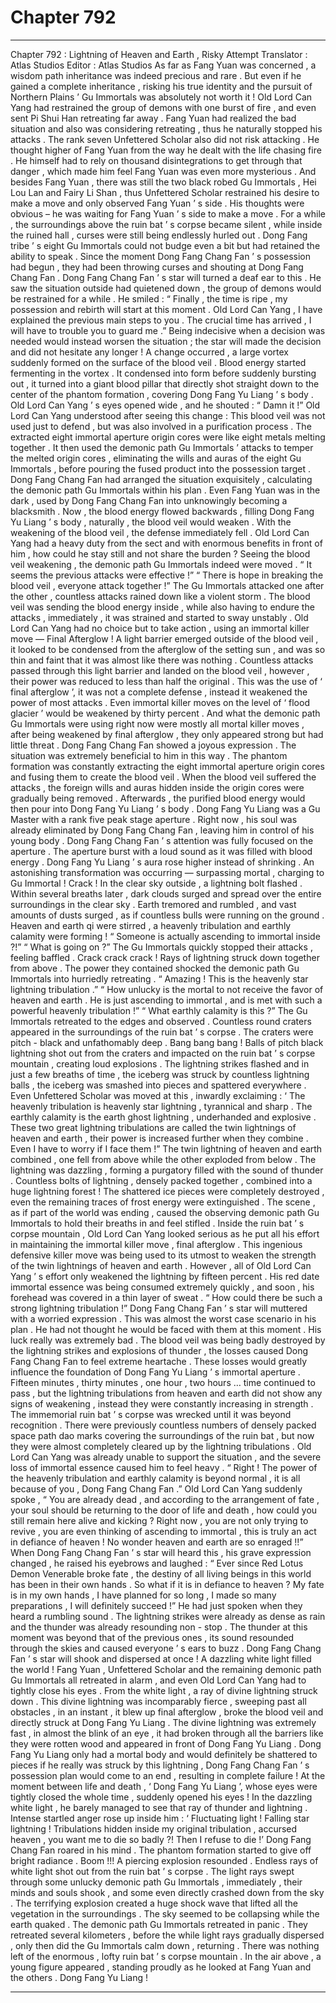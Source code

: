 
# Chapter 792


---

Chapter 792 : Lightning of Heaven and Earth , Risky Attempt
Translator :
Atlas Studios
Editor :
Atlas Studios
As far as Fang Yuan was concerned , a wisdom path inheritance was indeed precious and rare . But even if he gained a complete inheritance , risking his true identity and the pursuit of Northern Plains ’ Gu Immortals was absolutely not worth it !
Old Lord Can Yang had restrained the group of demons with one burst of fire , and even sent Pi Shui Han retreating far away .
Fang Yuan had realized the bad situation and also was considering retreating , thus he naturally stopped his attacks .
The rank seven Unfettered Scholar also did not risk attacking . He thought higher of Fang Yuan from the way he dealt with the life chasing fire . He himself had to rely on thousand disintegrations to get through that danger , which made him feel Fang Yuan was even more mysterious .
And besides Fang Yuan , there was still the two black robed Gu Immortals , Hei Lou Lan and Fairy Li Shan , thus Unfettered Scholar restrained his desire to make a move and only observed Fang Yuan ’ s side .
His thoughts were obvious – he was waiting for Fang Yuan ’ s side to make a move .
For a while , the surroundings above the ruin bat ’ s corpse became silent , while inside the ruined hall , curses were still being endlessly hurled out .
Dong Fang tribe ’ s eight Gu Immortals could not budge even a bit but had retained the ability to speak .
Since the moment Dong Fang Chang Fan ’ s possession had begun , they had been throwing curses and shouting at Dong Fang Chang Fan .
Dong Fang Chang Fan ’ s star will turned a deaf ear to this .
He saw the situation outside had quietened down , the group of demons would be restrained for a while . He smiled : “ Finally , the time is ripe , my possession and rebirth will start at this moment . Old Lord Can Yang , I have explained the previous main steps to you . The crucial time has arrived , I will have to trouble you to guard me .”
Being indecisive when a decision was needed would instead worsen the situation ; the star will made the decision and did not hesitate any longer !
A change occurred , a large vortex suddenly formed on the surface of the blood veil .
Blood energy started fermenting in the vortex . It condensed into form before suddenly bursting out , it turned into a giant blood pillar that directly shot straight down to the center of the phantom formation , covering Dong Fang Yu Liang ’ s body .
Old Lord Can Yang ’ s eyes opened wide , and he shouted : “ Damn it !”
Old Lord Can Yang understood after seeing this change : This blood veil was not used just to defend , but was also involved in a purification process . The extracted eight immortal aperture origin cores were like eight metals melting together . It then used the demonic path Gu Immortals ’ attacks to temper the melted origin cores , eliminating the wills and auras of the eight Gu Immortals , before pouring the fused product into the possession target .
Dong Fang Chang Fan had arranged the situation exquisitely , calculating the demonic path Gu Immortals within his plan . Even Fang Yuan was in the dark , used by Dong Fang Chang Fan into unknowingly becoming a blacksmith .
Now , the blood energy flowed backwards , filling Dong Fang Yu Liang ’ s body , naturally , the blood veil would weaken . With the weakening of the blood veil , the defense immediately fell . Old Lord Can Yang had a heavy duty from the sect and with enormous benefits in front of him , how could he stay still and not share the burden ?
Seeing the blood veil weakening , the demonic path Gu Immortals indeed were moved .
“ It seems the previous attacks were effective !”
“ There is hope in breaking the blood veil , everyone attack together !”
The Gu Immortals attacked one after the other , countless attacks rained down like a violent storm .
The blood veil was sending the blood energy inside , while also having to endure the attacks , immediately , it was strained and started to sway unstably .
Old Lord Can Yang had no choice but to take action , using an immortal killer move — Final Afterglow !
A light barrier emerged outside of the blood veil , it looked to be condensed from the afterglow of the setting sun , and was so thin and faint that it was almost like there was nothing . Countless attacks passed through this light barrier and landed on the blood veil , however , their power was reduced to less than half the original .
This was the use of ‘ final afterglow ’, it was not a complete defense , instead it weakened the power of most attacks .
Even immortal killer moves on the level of ‘ flood glacier ’ would be weakened by thirty percent . And what the demonic path Gu Immortals were using right now were mostly all mortal killer moves , after being weakened by final afterglow , they only appeared strong but had little threat .
Dong Fang Chang Fan showed a joyous expression .
The situation was extremely beneficial to him in this way .
The phantom formation was constantly extracting the eight immortal aperture origin cores and fusing them to create the blood veil .
When the blood veil suffered the attacks , the foreign wills and auras hidden inside the origin cores were gradually being removed . Afterwards , the purified blood energy would then pour into Dong Fang Yu Liang ’ s body .
Dong Fang Yu Liang was a Gu Master with a rank five peak stage aperture . Right now , his soul was already eliminated by Dong Fang Chang Fan , leaving him in control of his young body . Dong Fang Chang Fan ’ s attention was fully focused on the aperture .
The aperture burst with a loud sound as it was filled with blood energy .
Dong Fang Yu Liang ’ s aura rose higher instead of shrinking .
An astonishing transformation was occurring — surpassing mortal , charging to Gu Immortal !
Crack !
In the clear sky outside , a lightning bolt flashed .
Within several breaths later , dark clouds surged and spread over the entire surroundings in the clear sky .
Earth tremored and rumbled , and vast amounts of dusts surged , as if countless bulls were running on the ground .
Heaven and earth qi were stirred , a heavenly tribulation and earthly calamity were forming !
“ Someone is actually ascending to immortal inside ?!”
“ What is going on ?”
The Gu Immortals quickly stopped their attacks , feeling baffled .
Crack crack crack !
Rays of lightning struck down together from above . The power they contained shocked the demonic path Gu Immortals into hurriedly retreating .
“ Amazing ! This is the heavenly star lightning tribulation .”
“ How unlucky is the mortal to not receive the favor of heaven and earth . He is just ascending to immortal , and is met with such a powerful heavenly tribulation !”
“ What earthly calamity is this ?”
The Gu Immortals retreated to the edges and observed .
Countless round craters appeared in the surroundings of the ruin bat ’ s corpse . The craters were pitch - black and unfathomably deep .
Bang bang bang !
Balls of pitch black lightning shot out from the craters and impacted on the ruin bat ’ s corpse mountain , creating loud explosions .
The lightning strikes flashed and in just a few breaths of time , the iceberg was struck by countless lightning balls , the iceberg was smashed into pieces and spattered everywhere .
Even Unfettered Scholar was moved at this , inwardly exclaiming : ‘ The heavenly tribulation is heavenly star lightning , tyrannical and sharp . The earthly calamity is the earth ghost lightning , underhanded and explosive . These two great lightning tribulations are called the twin lightnings of heaven and earth , their power is increased further when they combine . Even I have to worry if I face them !”
The twin lightning of heaven and earth combined , one fell from above while the other exploded from below . The lightning was dazzling , forming a purgatory filled with the sound of thunder .
Countless bolts of lightning , densely packed together , combined into a huge lightning forest !
The shattered ice pieces were completely destroyed , even the remaining traces of frost energy were extinguished .
The scene , as if part of the world was ending , caused the observing demonic path Gu Immortals to hold their breaths in and feel stifled .
Inside the ruin bat ’ s corpse mountain , Old Lord Can Yang looked serious as he put all his effort in maintaining the immortal killer move , final afterglow .
This ingenious defensive killer move was being used to its utmost to weaken the strength of the twin lightnings of heaven and earth .
However , all of Old Lord Can Yang ’ s effort only weakened the lightning by fifteen percent .
His red date immortal essence was being consumed extremely quickly , and soon , his forehead was covered in a thin layer of sweat .
“ How could there be such a strong lightning tribulation !” Dong Fang Chang Fan ’ s star will muttered with a worried expression . This was almost the worst case scenario in his plan .
He had not thought he would be faced with them at this moment .
His luck really was extremely bad .
The blood veil was being badly destroyed by the lightning strikes and explosions of thunder , the losses caused Dong Fang Chang Fan to feel extreme heartache .
These losses would greatly influence the foundation of Dong Fang Yu Liang ’ s immortal aperture .
Fifteen minutes , thirty minutes , one hour , two hours … time continued to pass , but the lightning tribulations from heaven and earth did not show any signs of weakening , instead they were constantly increasing in strength .
The immemorial ruin bat ’ s corpse was wrecked until it was beyond recognition .
There were previously countless numbers of densely packed space path dao marks covering the surroundings of the ruin bat , but now they were almost completely cleared up by the lightning tribulations .
Old Lord Can Yang was already unable to support the situation , and the severe loss of immortal essence caused him to feel heavy .
“ Right ! The power of the heavenly tribulation and earthly calamity is beyond normal , it is all because of you , Dong Fang Chang Fan .” Old Lord Can Yang suddenly spoke , “ You are already dead , and according to the arrangement of fate , your soul should be returning to the door of life and death , how could you still remain here alive and kicking ? Right now , you are not only trying to revive , you are even thinking of ascending to immortal , this is truly an act in defiance of heaven ! No wonder heaven and earth are so enraged !!”
When Dong Fang Chang Fan ’ s star will heard this , his grave expression changed , he raised his eyebrows and laughed : “ Ever since Red Lotus Demon Venerable broke fate , the destiny of all living beings in this world has been in their own hands . So what if it is in defiance to heaven ? My fate is in my own hands , I have planned for so long , I made so many preparations , I will definitely succeed !”
He had just spoken when they heard a rumbling sound .
The lightning strikes were already as dense as rain and the thunder was already resounding non - stop .
The thunder at this moment was beyond that of the previous ones , its sound resounded through the skies and caused everyone ’ s ears to buzz .
Dong Fang Chang Fan ’ s star will shook and dispersed at once !
A dazzling white light filled the world ! Fang Yuan , Unfettered Scholar and the remaining demonic path Gu Immortals all retreated in alarm , and even Old Lord Can Yang had to tightly close his eyes .
From the white light , a ray of divine lightning struck down .
This divine lightning was incomparably fierce , sweeping past all obstacles , in an instant , it blew up final afterglow , broke the blood veil and directly struck at Dong Fang Yu Liang .
The divine lightning was extremely fast , in almost the blink of an eye , it had broken through all the barriers like they were rotten wood and appeared in front of Dong Fang Yu Liang .
Dong Fang Yu Liang only had a mortal body and would definitely be shattered to pieces if he really was struck by this lightning , Dong Fang Chang Fan ’ s possession plan would come to an end , resulting in complete failure !
At the moment between life and death , ‘ Dong Fang Yu Liang ’, whose eyes were tightly closed the whole time , suddenly opened his eyes !
In the dazzling white light , he barely managed to see that ray of thunder and lightning .
Intense startled anger rose up inside him : ‘ Fluctuating light ! Falling star lightning ! Tribulations hidden inside my original tribulation , accursed heaven , you want me to die so badly ?! Then I refuse to die !’
Dong Fang Chang Fan roared in his mind .
The phantom formation started to give off bright radiance .
Boom !!!
A piercing explosion resounded . Endless rays of white light shot out from the ruin bat ’ s corpse .
The light rays swept through some unlucky demonic path Gu Immortals , immediately , their minds and souls shook , and some even directly crashed down from the sky .
The terrifying explosion created a huge shock wave that lifted all the vegetation in the surroundings .
The sky seemed to be collapsing while the earth quaked .
The demonic path Gu Immortals retreated in panic .
They retreated several kilometers , before the while light rays gradually dispersed , only then did the Gu Immortals calm down , returning .
There was nothing left of the enormous , lofty ruin bat ’ s corpse mountain .
In the air above , a young figure appeared , standing proudly as he looked at Fang Yuan and the others .
Dong Fang Yu Liang !

---


